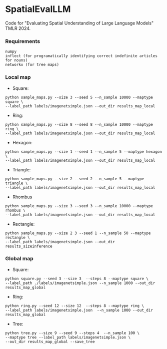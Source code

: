 # SpatialEvalLLM
Code for "Evaluating Spatial Understanding of Large Language Models" TMLR 2024.

### Requirements
```
numpy
inflect (for programatically identifying correct indefinite articles for nouns)
networkx (for tree maps)
```

### Local map

- Square:
```
python sample_maps.py --size 3 --seed 5 --n_sample 10000 --maptype square \
--label_path labels/imagenetsimple.json --out_dir results_map_local
```

- Ring:
```
python sample_maps.py --size 8 --seed 8 --n_sample 10000 --maptype ring \
--label_path labels/imagenetsimple.json --out_dir results_map_local 
```

- Hexagon:
```
python sample_maps.py --size 1 --seed 1 --n_sample 5 --maptype hexagon \
--label_path labels/imagenetsimple.json --out_dir results_map_local
```

- Triangle:
```
python sample_maps.py --size 2 --seed 2 --n_sample 5 --maptype triangle \
--label_path labels/imagenetsimple.json --out_dir results_map_local 
```

- Rhombus
```
python sample_maps.py --size 3 --seed 3 --n_sample 10000 --maptype rhombus \
--label_path labels/imagenetsimple.json --out_dir results_map_local
```

- Rectangle:
```
python sample_maps.py --size 2 3 --seed 1 --n_sample 50 --maptype rectangle \
--label_path labels/imagenetsimple.json --out_dir results_sizeinference 
```

### Global map

- Square:
```
python square.py --seed 3 --size 3  --steps 8 --maptype square \
--label_path ./labels/imagenetsimple.json --n_sample 1000 --out_dir results_map_global
```

- Ring:
```
python ring.py --seed 12 --size 12  --steps 8 --maptype ring \
--label_path labels/imagenetsimple.json  --n_sample 1000 --out_dir results_map_global
```

- Tree:
```
python tree.py --size 9 --seed 9 --steps 4  --n_sample 100 \
--maptype tree --label_path labels/imagenetsimple.json \
--out_dir results_map_global --save_tree
```
